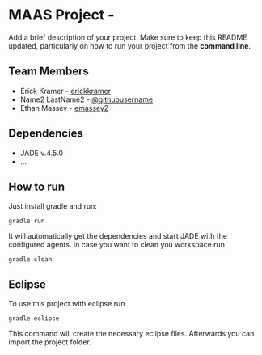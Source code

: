 # MAAS Project - <Team Name>

Add a brief description of your project. Make sure to keep this README updated, particularly on how to run your project from the **command line**.

## Team Members
* Erick Kramer - [erickkramer](https://github.com/erickkramer)
* Name2 LastName2 - [@githubusername](https://github.com/username)
* Ethan Massey - [emassey2](https://github.com/emassey2)

## Dependencies
* JADE v.4.5.0
* ...

## How to run
Just install gradle and run:

    gradle run

It will automatically get the dependencies and start JADE with the configured agents.
In case you want to clean you workspace run

    gradle clean

## Eclipse
To use this project with eclipse run

    gradle eclipse

This command will create the necessary eclipse files.
Afterwards you can import the project folder.
